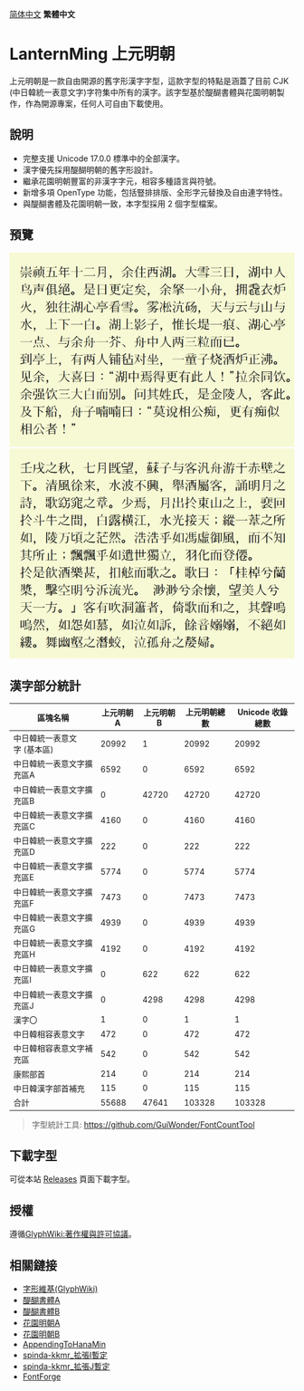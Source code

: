 [简体中文](../../#LanternMing-上元明朝) **繁體中文**
# LanternMing 上元明朝
上元明朝是一款自由開源的舊字形漢字字型，這款字型的特點是涵蓋了目前 CJK (中日韓統一表意文字)字符集中所有的漢字。該字型基於醍醐書體與花園明朝製作，作為開源專案，任何人可自由下載使用。

## 說明
- 完整支援 Unicode 17.0.0 標準中的全部漢字。
- 漢字優先採用醍醐明朝的舊字形設計。
- 繼承花園明朝豐富的非漢字字元，相容多種語言與符號。
- 新增多項 OpenType 功能，包括豎排排版、全形字元替換及自由連字特性。
- 與醍醐書體及花園明朝一致，本字型採用 2 個字型檔案。

## 預覽
![image](./pictures/hn001.jpg)  
![image](./pictures/hn002.jpg)  

## 漢字部分統計
 | 區塊名稱 | 上元明朝A | 上元明朝B | 上元明朝總數 | Unicode 收錄總數 |
 | ---- | ---- | ---- | ---- | ---- |
 | 中日韓統一表意文字 (基本區) | 20992 | 1 | 20992 | 20992 |
 | 中日韓統一表意文字擴充區A | 6592 | 0 | 6592 | 6592 |
 | 中日韓統一表意文字擴充區B | 0 | 42720 | 42720 | 42720 |
 | 中日韓統一表意文字擴充區C | 4160 | 0 | 4160 | 4160 |
 | 中日韓統一表意文字擴充區D | 222 | 0 | 222 | 222 |
 | 中日韓統一表意文字擴充區E | 5774 | 0 | 5774 | 5774 |
 | 中日韓統一表意文字擴充區F | 7473 | 0 | 7473 | 7473 |
 | 中日韓統一表意文字擴充區G | 4939 | 0 | 4939 | 4939 |
 | 中日韓統一表意文字擴充區H | 4192 | 0 | 4192 | 4192 |
 | 中日韓統一表意文字擴充區I | 0 | 622 | 622 | 622 |
 | 中日韓統一表意文字擴充區J | 0 | 4298 | 4298 | 4298 |
 | 漢字〇 | 1 | 0 | 1 | 1 |
 | 中日韓相容表意文字 | 472 | 0 | 472 | 472 |
 | 中日韓相容表意文字補充區 | 542 | 0 | 542 | 542 |
 | 康熙部首 | 214 | 0 | 214 | 214 |
 | 中日韓漢字部首補充 | 115 | 0 | 115 | 115 |
 | 合計 | 55688 | 47641 | 103328 | 103328 |
 > 字型統計工具: https://github.com/GuiWonder/FontCountTool

## 下載字型
可從本站 [Releases](../../releases) 頁面下載字型。

## 授權
遵循[GlyphWiki:著作權與許可協議](http://zht.glyphwiki.org/wiki/GlyphWiki:著作權與許可協議)。

## 相關鏈接
* [字形維基(GlyphWiki)](https://glyphwiki.org/)
* [醍醐書體A](https://glyphwiki.org/wiki/Group:nobu_醍醐書體A)
* [醍醐書體B](https://glyphwiki.org/wiki/Group:nobu_醍醐書體B)
* [花園明朝A](https://glyphwiki.org/wiki/Group:kamichi_hma)
* [花園明朝B](https://glyphwiki.org/wiki/Group:kamichi_hmb)
* [AppendingToHanaMin](https://glyphwiki.org/wiki/Group:cutra_AppendingToHanaMin)
* [spinda-kkmr_拡張I暫定](https://glyphwiki.org/wiki/Group:spinda-kkmr_拡張I暫定)
* [spinda-kkmr_拡張J暫定](https://glyphwiki.org/wiki/Group:spinda-kkmr_拡張J暫定)
* [FontForge](https://github.com/fontforge/fontforge)
